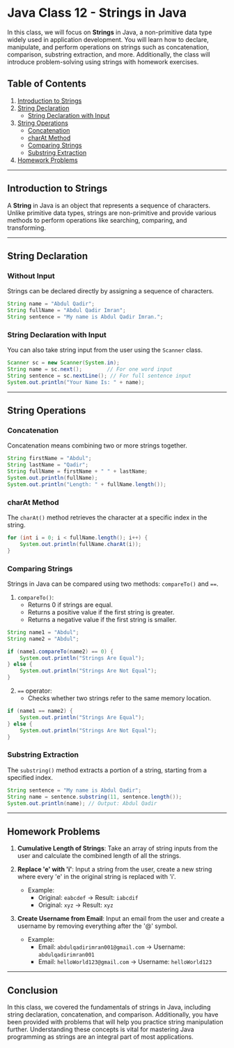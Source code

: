 # Java Class 12 - Strings in Java

In this class, we will focus on **Strings** in Java, a non-primitive data type widely used in application development. You will learn how to declare, manipulate, and perform operations on strings such as concatenation, comparison, substring extraction, and more. Additionally, the class will introduce problem-solving using strings with homework exercises.

## Table of Contents
1. [Introduction to Strings](#introduction-to-strings)
2. [String Declaration](#string-declaration)
   - [String Declaration with Input](#string-declaration-with-input)
3. [String Operations](#string-operations)
   - [Concatenation](#concatenation)
   - [charAt Method](#charat-method)
   - [Comparing Strings](#comparing-strings)
   - [Substring Extraction](#substring-extraction)
4. [Homework Problems](#homework-problems)

---

## Introduction to Strings
A **String** in Java is an object that represents a sequence of characters. Unlike primitive data types, strings are non-primitive and provide various methods to perform operations like searching, comparing, and transforming.

---

## String Declaration

### Without Input
Strings can be declared directly by assigning a sequence of characters.

```java
String name = "Abdul Qadir";
String fullName = "Abdul Qadir Imran";
String sentence = "My name is Abdul Qadir Imran.";
```

### String Declaration with Input
You can also take string input from the user using the `Scanner` class.

```java
Scanner sc = new Scanner(System.in);
String name = sc.next();        // For one word input
String sentence = sc.nextLine(); // For full sentence input
System.out.println("Your Name Is: " + name);
```

---

## String Operations

### Concatenation
Concatenation means combining two or more strings together.

```java
String firstName = "Abdul";
String lastName = "Qadir";
String fullName = firstName + " " + lastName;
System.out.println(fullName);
System.out.println("Length: " + fullName.length());
```

### charAt Method
The `charAt()` method retrieves the character at a specific index in the string.

```java
for (int i = 0; i < fullName.length(); i++) {
    System.out.println(fullName.charAt(i));
}
```

### Comparing Strings
Strings in Java can be compared using two methods: `compareTo()` and `==`.

1. `compareTo()`:
   - Returns 0 if strings are equal.
   - Returns a positive value if the first string is greater.
   - Returns a negative value if the first string is smaller.

```java
String name1 = "Abdul";
String name2 = "Abdul";

if (name1.compareTo(name2) == 0) {
    System.out.println("Strings Are Equal");
} else {
    System.out.println("Strings Are Not Equal");
}
```

2. `==` operator:
   - Checks whether two strings refer to the same memory location.

```java
if (name1 == name2) {
    System.out.println("Strings Are Equal");
} else {
    System.out.println("Strings Are Not Equal");
}
```

### Substring Extraction
The `substring()` method extracts a portion of a string, starting from a specified index.

```java
String sentence = "My name is Abdul Qadir";
String name = sentence.substring(11, sentence.length());
System.out.println(name); // Output: Abdul Qadir
```

---

## Homework Problems

1. **Cumulative Length of Strings**: Take an array of string inputs from the user and calculate the combined length of all the strings.

2. **Replace 'e' with 'i'**: Input a string from the user, create a new string where every 'e' in the original string is replaced with 'i'.
   - Example:
     - Original: `eabcdef` → Result: `iabcdif`
     - Original: `xyz` → Result: `xyz`

3. **Create Username from Email**: Input an email from the user and create a username by removing everything after the '@' symbol.
   - Example:
     - Email: `abdulqadirimran001@gmail.com` → Username: `abdulqadirimran001`
     - Email: `helloWorld123@gmail.com` → Username: `helloWorld123`

---

## Conclusion

In this class, we covered the fundamentals of strings in Java, including string declaration, concatenation, and comparison. Additionally, you have been provided with problems that will help you practice string manipulation further. Understanding these concepts is vital for mastering Java programming as strings are an integral part of most applications.